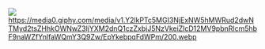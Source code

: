 ![](link)https://media0.giphy.com/media/v1.Y2lkPTc5MGI3NjExNW5hMWRud2dwNTMyd2tsZHhkOWNwZ3ljYXM2dnQ1czZxbjJ5NzVkeiZlcD12MV9pbnRlcm5hbF9naWZfYnlfaWQmY3Q9Zw/EpYkebpqFdWPm/200.webp

